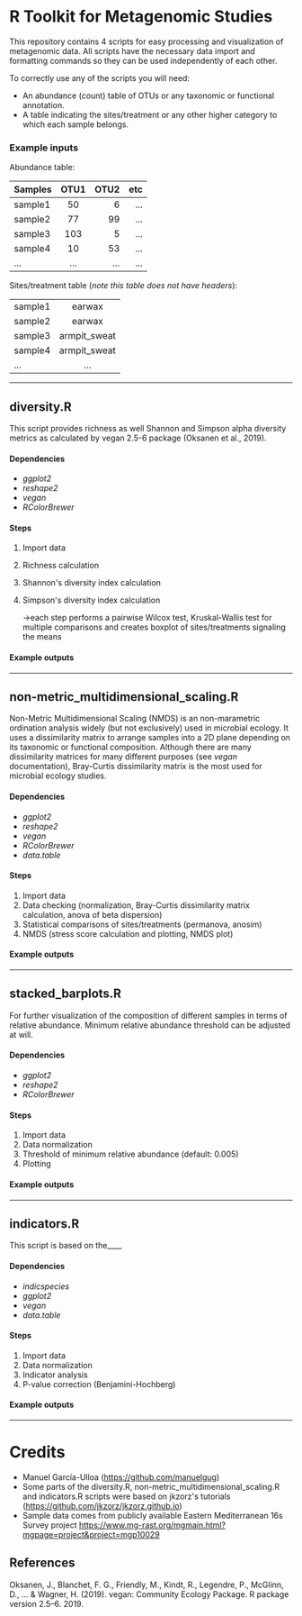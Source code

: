 # R Toolkit for Metagenomic Studies

This repository contains 4 scripts for easy processing and visualization of metagenomic data. All scripts have the necessary data import and formatting commands so they can be used independently of each other.

To correctly use any of the scripts you will need: 
* An abundance (count) table of OTUs or any taxonomic or functional annotation.
* A table indicating the sites/treatment or any other higher category to which each sample belongs.

### Example inputs

Abundance table: 

| Samples       | OTU1          | OTU2  | etc |
| ------------- |:-------------:| -----:| --: |
| sample1       | 50            | 6     | ... |
| sample2       | 77            | 99    | ... |
| sample3       | 103           | 5     | ... |
| sample4       | 10            | 53    | ... |
| ...           | ...           | ...   | ... |

Sites/treatment table (*note this table does not have headers*): 

|               |               |
| ------------- |:-------------:|
| sample1       | earwax        |
| sample2       | earwax        |
| sample3       | armpit_sweat  |
| sample4       | armpit_sweat  |
| ...           | ...           |

___________________________________________________________________________
## diversity.R
This script provides richness as well Shannon and Simpson alpha diversity metrics as calculated by vegan 2.5-6 package (Oksanen et al., 2019).

#### Dependencies
* _ggplot2_
* _reshape2_
* _vegan_
* _RColorBrewer_

#### Steps
1. Import data
2. Richness calculation 
3. Shannon's diversity index calculation 
4. Simpson's diversity index calculation

   ->each step performs a pairwise Wilcox test, Kruskal-Wallis test for multiple comparisons and creates boxplot of sites/treatments signaling the means

#### Example outputs

_____________________________

## non-metric_multidimensional_scaling.R
Non-Metric Multidimensional Scaling (NMDS) is an non-marametric ordination analysis widely (but not exclusively) used in microbial ecology. It uses a dissimilarity matrix to arrange samples into a 2D plane depending on its taxonomic or functional composition. Although there are  many dissimilarity matrices for many different purposes (see _vegan_ documentation), Bray-Curtis dissimilarity matrix is the most used for microbial ecology studies.

#### Dependencies
* _ggplot2_
* _reshape2_
* _vegan_
* _RColorBrewer_
* _data.table_

#### Steps
1. Import data
2. Data checking (normalization, Bray-Curtis dissimilarity matrix calculation, anova of beta dispersion)
3. Statistical comparisons of sites/treatments (permanova, anosim)
4. NMDS (stress score calculation and plotting, NMDS plot)

#### Example outputs

_____________________________________

## stacked_barplots.R
For further visualization of the composition of different samples in terms of relative abundance. Minimum relative abundance threshold can be adjusted at will.

#### Dependencies
* _ggplot2_
* _reshape2_
* _RColorBrewer_

#### Steps
1. Import data
2. Data normalization
3. Threshold of minimum relative abundance (default: 0.005)
4. Plotting

#### Example outputs

_________________________________


## indicators.R
This script is based on the____

#### Dependencies
* _indicspecies_
* _ggplot2_
* _vegan_
* _data.table_

#### Steps
1. Import data
2. Data normalization
3. Indicator analysis
4. P-value correction (Benjamini-Hochberg)

#### Example outputs

_____________________________


# Credits
* Manuel García-Ulloa (https://github.com/manuelgug)
* Some parts of the diversity.R, non-metric_multidimensional_scaling.R and indicators.R scripts were based on jkzorz's tutorials (https://github.com/jkzorz/jkzorz.github.io)
* Sample data comes from publicly available Eastern Mediterranean 16s Survey project https://www.mg-rast.org/mgmain.html?mgpage=project&project=mgp10029

## References

Oksanen, J., Blanchet, F. G., Friendly, M., Kindt, R., Legendre, P., McGlinn, D., ... & Wagner, H. (2019). vegan: Community Ecology Package. R package version 2.5–6. 2019.
